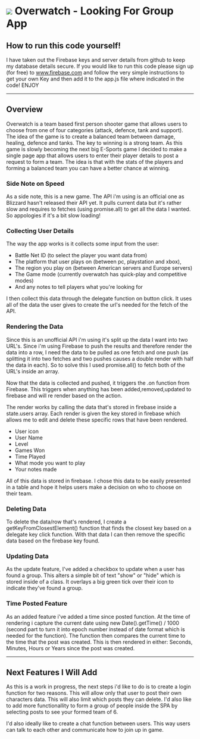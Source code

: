 # ![](http://i.imgur.com/xeouJP9.png) Overwatch - Looking For Group App
## How to run this code yourself!

I have taken out the Firebase keys and server details from github to keep my database details secure. If you would like to run this code please sign up (for free) to www.firebase.com and follow the very simple instructions to get your own Key and then add it to the app.js file where indicated in the code! ENJOY

--- 
## Overview
Overwatch is a team based first person shooter game that allows users to choose from one of four categories (attack, defence, tank and support). The idea of the game is to create a balanced team between damage, healing, defence and tanks. The key to winning is a strong team. As this game is slowly becoming the next big E-Sports game I decided to make a single page app that allows users to enter their player details to post a request to form a team. The idea is that with the stats of the players and forming a balanced team you can have a better chance at winning.

### Side Note on Speed

As a side note, this is a new game. The API i'm using is an official one as Blizzard hasn't released their API yet. It pulls current data but it's rather slow and requires to fetches (using promise.all) to get all the data I wanted. So appologies if it's a bit slow loading!


### Collecting User Details

The way the app works is it collects some input from the user:

- Battle Net ID (to select the player you want data from)
- The platform that user plays on (between pc, playstation and xbox),
- The region you play on (between American servers and Europe servers)
- The Game mode (currently overwatch has quick-play and competitive modes)
- And any notes to tell players what you're looking for


I then collect this data through the delegate function on button click. It uses all of the data the user gives to create the url's needed for the fetch of the API.

### Rendering the Data

Since this is an unofficial API i'm using it's split up the data I want into two URL's. Since i'm using Firebase to push the results and therefore render the data into a row, I need the data to be pulled as one fetch and one push (as splitting it into two fetches and two pushes causes a double render with half the data in each). So to solve this I used promise.all() to fetch both of the URL's inside an array.

Now that the data is collected and pushed, it triggers the .on function from Firebase. This triggers when anything has been added,removed,updated to firebase and will re render based on the action.

The render works by calling the data that's stored in firebase inside a state.users array. Each render is given the key stored in firebase which allows me to edit and delete these specific rows that have been rendered.


- User icon
- User Name
- Level
- Games Won
- Time Played
- What mode you want to play
- Your notes made

All of this data is stored in firebase. I chose this data to be easily presented in a table and hope it helps users make a decision on who to choose on their team.

### Deleting Data

To delete the data/row that's rendered, I create a getKeyFromClosestElement() function that finds the closest key based on a delegate key click function. With that data I can then remove the specific data based on the firebase key found.

### Updating Data

As the update feature, I've added a checkbox to update when a user has found a group. This alters a simple bit of text "show" or "hide" which is stored inside of a class. It overlays a big green tick over their icon to indicate they've found a group.

### Time Posted Feature

As an added feature i've added a time since posted function. At the time of rendering i capture the current date using new Date().getTime() / 1000 (second part to turn it into epoch number instead of date format which is needed for the function). The function then compares the current time to the time that the post was created. This is then rendered in either: Seconds, Minutes, Hours or Years since the post was created.

---

## Next Features I Will Add

As this is a work in progress, the next steps i'd like to do is to create a login function for two reasons. This will allow only that user to post their own characters data. This will also limit which posts they can delete. I'd also like to add more functionallity to form a group of people inside the SPA by selecting posts to see your formed team of 6.

I'd also ideally like to create a chat function between users. This way users can talk to each other and communicate how to join up in game.

